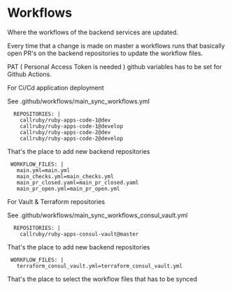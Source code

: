 # Workflows

Where the workflows of the backend services are updated.

Every time that a change is made on master a workflows runs that basically open PR's on the backend repositories to update the workflow files.


PAT ( Personal Access Token is needed ) github variables has to be set for Github Actions.

For Ci/Cd application deployment

See .github/workflows/main_sync_workflows.yml

```
  REPOSITORIES: |
    callruby/ruby-apps-code-1@dev
    callruby/ruby-apps-code-1@develop
    callruby/ruby-apps-code-2@dev
    callruby/ruby-apps-code-2@develop
 ```
 That's the place to add new backend repositories
 
 ```
  WORKFLOW_FILES: |
    main.yml=main.yml
    main_checks.yml=main_checks.yml
    main_pr_closed.yaml=main_pr_closed.yaml
    main_pr_open.yml=main_pr_open.yml
   ``` 
   
For Vault & Terraform repositories

See .github/workflows/main_sync_workflows_consul_vault.yml

```
  REPOSITORIES: |
    callruby/ruby-apps-consul-vault@master
 ```
 That's the place to add new backend repositories
 
 ```
  WORKFLOW_FILES: |
    terraform_consul_vault.yml=terraform_consul_vault.yml
   ``` 
   
That's the place to select the workflow files that has to be synced
 

